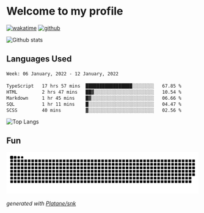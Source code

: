 # Welcome to my profile

[![wakatime](https://wakatime.com/badge/user/82c377cd-a54c-404c-b7df-177b313ca539.svg)](https://wakatime.com/@82c377cd-a54c-404c-b7df-177b313ca539)
[![github](https://img.shields.io/github/followers/xinthose?logo=github&style=plastic)](https://github.com/alanhamlett?tab=followers)

![Github stats](https://github-readme-stats.vercel.app/api?username=xinthose&show_icons=true&theme=radical&count_private=true)

## Languages Used

<!--START_SECTION:waka-->
```text
Week: 06 January, 2022 - 12 January, 2022

TypeScript   17 hrs 57 mins  █████████████████░░░░░░░░   67.85 % 
HTML         2 hrs 47 mins   ██▓░░░░░░░░░░░░░░░░░░░░░░   10.54 % 
Markdown     1 hr 45 mins    █▓░░░░░░░░░░░░░░░░░░░░░░░   06.66 % 
SQL          1 hr 11 mins    █░░░░░░░░░░░░░░░░░░░░░░░░   04.47 % 
SCSS         40 mins         ▓░░░░░░░░░░░░░░░░░░░░░░░░   02.56 % 
```
<!--END_SECTION:waka-->

![Top Langs](https://github-readme-stats.vercel.app/api/top-langs/?username=xinthose)

## Fun
![github contribution grid snake animation](https://raw.githubusercontent.com/xinthose/xinthose/output/github-contribution-grid-snake.svg)

_generated with [Platane/snk](https://github.com/Platane/snk)_
